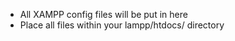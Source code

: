- All XAMPP config files will be put in here 
- Place all files within your lampp/htdocs/ directory
